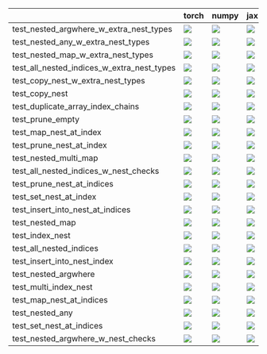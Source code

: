 |                                            | torch                                                                                                                                                                                  | numpy                                                                                                                                                                                  | jax                                                                                                                                                                                    | tensorflow                                                                                                                                                                             |
|:-------------------------------------------|:---------------------------------------------------------------------------------------------------------------------------------------------------------------------------------------|:---------------------------------------------------------------------------------------------------------------------------------------------------------------------------------------|:---------------------------------------------------------------------------------------------------------------------------------------------------------------------------------------|:---------------------------------------------------------------------------------------------------------------------------------------------------------------------------------------|
| test_nested_argwhere_w_extra_nest_types    | <a href="https://github.com/unifyai/ivy/actions/runs/3840227895/jobs/6539021705" rel="noopener noreferrer" target="_blank"><img src=https://img.shields.io/badge/-success-success></a> | <a href="https://github.com/unifyai/ivy/actions/runs/3828342168/jobs/6513819530" rel="noopener noreferrer" target="_blank"><img src=https://img.shields.io/badge/-success-success></a> | <a href="https://github.com/unifyai/ivy/actions/runs/3848991777/jobs/6557444348" rel="noopener noreferrer" target="_blank"><img src=https://img.shields.io/badge/-success-success></a> | <a href="https://github.com/unifyai/ivy/actions/runs/3857204862/jobs/6574328871" rel="noopener noreferrer" target="_blank"><img src=https://img.shields.io/badge/-success-success></a> |
| test_nested_any_w_extra_nest_types         | <a href="https://github.com/unifyai/ivy/actions/runs/3853208522/jobs/6565997653" rel="noopener noreferrer" target="_blank"><img src=https://img.shields.io/badge/-success-success></a> | <a href="https://github.com/unifyai/ivy/actions/runs/3858660206/jobs/6577425783" rel="noopener noreferrer" target="_blank"><img src=https://img.shields.io/badge/-success-success></a> | <a href="https://github.com/unifyai/ivy/actions/runs/3839373431/jobs/6537047991" rel="noopener noreferrer" target="_blank"><img src=https://img.shields.io/badge/-success-success></a> | <a href="https://github.com/unifyai/ivy/actions/runs/3854883674/jobs/6569345952" rel="noopener noreferrer" target="_blank"><img src=https://img.shields.io/badge/-success-success></a> |
| test_nested_map_w_extra_nest_types         | <a href="https://github.com/unifyai/ivy/actions/runs/3819716954/jobs/6497496192" rel="noopener noreferrer" target="_blank"><img src=https://img.shields.io/badge/-success-success></a> | <a href="https://github.com/unifyai/ivy/actions/runs/3831652564/jobs/6521031356" rel="noopener noreferrer" target="_blank"><img src=https://img.shields.io/badge/-success-success></a> | <a href="https://github.com/unifyai/ivy/actions/runs/3848092964/jobs/6555413559" rel="noopener noreferrer" target="_blank"><img src=https://img.shields.io/badge/-success-success></a> | <a href="https://github.com/unifyai/ivy/actions/runs/3851216937/jobs/6562168270" rel="noopener noreferrer" target="_blank"><img src=https://img.shields.io/badge/-success-success></a> |
| test_all_nested_indices_w_extra_nest_types | <a href="https://github.com/unifyai/ivy/actions/runs/3853208522/jobs/6565997653" rel="noopener noreferrer" target="_blank"><img src=https://img.shields.io/badge/-success-success></a> | <a href="https://github.com/unifyai/ivy/actions/runs/3850530458/jobs/6560775143" rel="noopener noreferrer" target="_blank"><img src=https://img.shields.io/badge/-success-success></a> | <a href="https://github.com/unifyai/ivy/actions/runs/3818377170/jobs/6495240650" rel="noopener noreferrer" target="_blank"><img src=https://img.shields.io/badge/-success-success></a> | <a href="https://github.com/unifyai/ivy/actions/runs/3843886311/jobs/6546531067" rel="noopener noreferrer" target="_blank"><img src=https://img.shields.io/badge/-success-success></a> |
| test_copy_nest_w_extra_nest_types          | <a href="https://github.com/unifyai/ivy/actions/runs/3856835691/jobs/6573531809" rel="noopener noreferrer" target="_blank"><img src=https://img.shields.io/badge/-success-success></a> | <a href="https://github.com/unifyai/ivy/actions/runs/3848092964/jobs/6555413559" rel="noopener noreferrer" target="_blank"><img src=https://img.shields.io/badge/-success-success></a> | <a href="https://github.com/unifyai/ivy/actions/runs/3826659952/jobs/6510622694" rel="noopener noreferrer" target="_blank"><img src=https://img.shields.io/badge/-success-success></a> | <a href="https://github.com/unifyai/ivy/actions/runs/3843395400/jobs/6545617055" rel="noopener noreferrer" target="_blank"><img src=https://img.shields.io/badge/-success-success></a> |
| test_copy_nest                             | <a href="https://github.com/unifyai/ivy/actions/runs/3816021318/jobs/6491388150" rel="noopener noreferrer" target="_blank"><img src=https://img.shields.io/badge/-success-success></a> | <a href="https://github.com/unifyai/ivy/actions/runs/3857601995/jobs/6575176937" rel="noopener noreferrer" target="_blank"><img src=https://img.shields.io/badge/-success-success></a> | <a href="https://github.com/unifyai/ivy/actions/runs/3850891122/jobs/6561527423" rel="noopener noreferrer" target="_blank"><img src=https://img.shields.io/badge/-success-success></a> | <a href="https://github.com/unifyai/ivy/actions/runs/3855282341/jobs/6570173316" rel="noopener noreferrer" target="_blank"><img src=https://img.shields.io/badge/-success-success></a> |
| test_duplicate_array_index_chains          | <a href="https://github.com/unifyai/ivy/actions/runs/3851216937/jobs/6562168270" rel="noopener noreferrer" target="_blank"><img src=https://img.shields.io/badge/-success-success></a> | <a href="https://github.com/unifyai/ivy/actions/runs/3855619085/jobs/6570861125" rel="noopener noreferrer" target="_blank"><img src=https://img.shields.io/badge/-success-success></a> | <a href="https://github.com/unifyai/ivy/actions/runs/3848092964/jobs/6555413559" rel="noopener noreferrer" target="_blank"><img src=https://img.shields.io/badge/-success-success></a> | <a href="https://github.com/unifyai/ivy/actions/runs/3851937480/jobs/6563621508" rel="noopener noreferrer" target="_blank"><img src=https://img.shields.io/badge/-success-success></a> |
| test_prune_empty                           | <a href="https://github.com/unifyai/ivy/actions/runs/3834517368/jobs/6526991741" rel="noopener noreferrer" target="_blank"><img src=https://img.shields.io/badge/-success-success></a> | <a href="https://github.com/unifyai/ivy/actions/runs/3858313049/jobs/6576691039" rel="noopener noreferrer" target="_blank"><img src=https://img.shields.io/badge/-success-success></a> | <a href="https://github.com/unifyai/ivy/actions/runs/3848582602/jobs/6556560353" rel="noopener noreferrer" target="_blank"><img src=https://img.shields.io/badge/-success-success></a> | <a href="https://github.com/unifyai/ivy/actions/runs/3844152731/jobs/6547013710" rel="noopener noreferrer" target="_blank"><img src=https://img.shields.io/badge/-success-success></a> |
| test_map_nest_at_index                     | <a href="https://github.com/unifyai/ivy/actions/runs/3852654129/jobs/6564967745" rel="noopener noreferrer" target="_blank"><img src=https://img.shields.io/badge/-success-success></a> | <a href="https://github.com/unifyai/ivy/actions/runs/3857601995/jobs/6575176937" rel="noopener noreferrer" target="_blank"><img src=https://img.shields.io/badge/-success-success></a> | <a href="https://github.com/unifyai/ivy/actions/runs/3834958404/jobs/6527801776" rel="noopener noreferrer" target="_blank"><img src=https://img.shields.io/badge/-success-success></a> | <a href="https://github.com/unifyai/ivy/actions/runs/3857601995/jobs/6575176937" rel="noopener noreferrer" target="_blank"><img src=https://img.shields.io/badge/-success-success></a> |
| test_prune_nest_at_index                   | <a href="https://github.com/unifyai/ivy/actions/runs/3841772380/jobs/6542372663" rel="noopener noreferrer" target="_blank"><img src=https://img.shields.io/badge/-success-success></a> | <a href="https://github.com/unifyai/ivy/actions/runs/3851937480/jobs/6563621508" rel="noopener noreferrer" target="_blank"><img src=https://img.shields.io/badge/-success-success></a> | <a href="https://github.com/unifyai/ivy/actions/runs/3829547956/jobs/6516369685" rel="noopener noreferrer" target="_blank"><img src=https://img.shields.io/badge/-success-success></a> | <a href="https://github.com/unifyai/ivy/actions/runs/3857953993/jobs/6575928385" rel="noopener noreferrer" target="_blank"><img src=https://img.shields.io/badge/-success-success></a> |
| test_nested_multi_map                      | <a href="https://github.com/unifyai/ivy/actions/runs/3844445555/jobs/6547557433" rel="noopener noreferrer" target="_blank"><img src=https://img.shields.io/badge/-success-success></a> | <a href="https://github.com/unifyai/ivy/actions/runs/3836786675/jobs/6531337659" rel="noopener noreferrer" target="_blank"><img src=https://img.shields.io/badge/-success-success></a> | <a href="https://github.com/unifyai/ivy/actions/runs/3847180099/jobs/6553327199" rel="noopener noreferrer" target="_blank"><img src=https://img.shields.io/badge/-success-success></a> | <a href="https://github.com/unifyai/ivy/actions/runs/3857953993/jobs/6575928385" rel="noopener noreferrer" target="_blank"><img src=https://img.shields.io/badge/-success-success></a> |
| test_all_nested_indices_w_nest_checks      | <a href="https://github.com/unifyai/ivy/actions/runs/3845498969/jobs/6549711160" rel="noopener noreferrer" target="_blank"><img src=https://img.shields.io/badge/-success-success></a> | <a href="https://github.com/unifyai/ivy/actions/runs/3850159558/jobs/6559979287" rel="noopener noreferrer" target="_blank"><img src=https://img.shields.io/badge/-success-success></a> | <a href="https://github.com/unifyai/ivy/actions/runs/3857601995/jobs/6575176937" rel="noopener noreferrer" target="_blank"><img src=https://img.shields.io/badge/-success-success></a> | <a href="https://github.com/unifyai/ivy/actions/runs/3846791729/jobs/6552496934" rel="noopener noreferrer" target="_blank"><img src=https://img.shields.io/badge/-success-success></a> |
| test_prune_nest_at_indices                 | <a href="https://github.com/unifyai/ivy/actions/runs/3831652564/jobs/6521031356" rel="noopener noreferrer" target="_blank"><img src=https://img.shields.io/badge/-success-success></a> | <a href="https://github.com/unifyai/ivy/actions/runs/3852654129/jobs/6564967745" rel="noopener noreferrer" target="_blank"><img src=https://img.shields.io/badge/-success-success></a> | <a href="https://github.com/unifyai/ivy/actions/runs/3843886311/jobs/6546531067" rel="noopener noreferrer" target="_blank"><img src=https://img.shields.io/badge/-success-success></a> | <a href="https://github.com/unifyai/ivy/actions/runs/3855282341/jobs/6570173316" rel="noopener noreferrer" target="_blank"><img src=https://img.shields.io/badge/-success-success></a> |
| test_set_nest_at_index                     | <a href="https://github.com/unifyai/ivy/actions/runs/3819194600/jobs/6496564762" rel="noopener noreferrer" target="_blank"><img src=https://img.shields.io/badge/-success-success></a> | <a href="https://github.com/unifyai/ivy/actions/runs/3837204632/jobs/6532241065" rel="noopener noreferrer" target="_blank"><img src=https://img.shields.io/badge/-success-success></a> | <a href="https://github.com/unifyai/ivy/actions/runs/3853496544/jobs/6566531688" rel="noopener noreferrer" target="_blank"><img src=https://img.shields.io/badge/-success-success></a> | <a href="https://github.com/unifyai/ivy/actions/runs/3859295057/jobs/6578684306" rel="noopener noreferrer" target="_blank"><img src=https://img.shields.io/badge/-success-success></a> |
| test_insert_into_nest_at_indices           | <a href="https://github.com/unifyai/ivy/actions/runs/3853822550/jobs/6567175369" rel="noopener noreferrer" target="_blank"><img src=https://img.shields.io/badge/-success-success></a> | <a href="https://github.com/unifyai/ivy/actions/runs/3854172975/jobs/6567877439" rel="noopener noreferrer" target="_blank"><img src=https://img.shields.io/badge/-success-success></a> | <a href="https://github.com/unifyai/ivy/actions/runs/3853208522/jobs/6565997653" rel="noopener noreferrer" target="_blank"><img src=https://img.shields.io/badge/-success-success></a> | <a href="https://github.com/unifyai/ivy/actions/runs/3858999212/jobs/6578117540" rel="noopener noreferrer" target="_blank"><img src=https://img.shields.io/badge/-success-success></a> |
| test_nested_map                            | <a href="https://github.com/unifyai/ivy/actions/runs/3826659952/jobs/6510622694" rel="noopener noreferrer" target="_blank"><img src=https://img.shields.io/badge/-success-success></a> | <a href="https://github.com/unifyai/ivy/actions/runs/3850891122/jobs/6561527423" rel="noopener noreferrer" target="_blank"><img src=https://img.shields.io/badge/-success-success></a> | <a href="https://github.com/unifyai/ivy/actions/runs/3840642014/jobs/6539938466" rel="noopener noreferrer" target="_blank"><img src=https://img.shields.io/badge/-success-success></a> | <a href="https://github.com/unifyai/ivy/actions/runs/3845930163/jobs/6550649794" rel="noopener noreferrer" target="_blank"><img src=https://img.shields.io/badge/-success-success></a> |
| test_index_nest                            | <a href="https://github.com/unifyai/ivy/actions/runs/3855619085/jobs/6570861125" rel="noopener noreferrer" target="_blank"><img src=https://img.shields.io/badge/-success-success></a> | <a href="https://github.com/unifyai/ivy/actions/runs/3857953993/jobs/6575928385" rel="noopener noreferrer" target="_blank"><img src=https://img.shields.io/badge/-success-success></a> | <a href="https://github.com/unifyai/ivy/actions/runs/3841012498/jobs/6540741723" rel="noopener noreferrer" target="_blank"><img src=https://img.shields.io/badge/-success-success></a> | <a href="https://github.com/unifyai/ivy/actions/runs/3850159558/jobs/6559979287" rel="noopener noreferrer" target="_blank"><img src=https://img.shields.io/badge/-success-success></a> |
| test_all_nested_indices                    | <a href="https://github.com/unifyai/ivy/actions/runs/3858660206/jobs/6577425783" rel="noopener noreferrer" target="_blank"><img src=https://img.shields.io/badge/-success-success></a> | <a href="https://github.com/unifyai/ivy/actions/runs/3854540319/jobs/6568639492" rel="noopener noreferrer" target="_blank"><img src=https://img.shields.io/badge/-success-success></a> | <a href="https://github.com/unifyai/ivy/actions/runs/3817753338/jobs/6494215634" rel="noopener noreferrer" target="_blank"><img src=https://img.shields.io/badge/-success-success></a> | <a href="https://github.com/unifyai/ivy/actions/runs/3821280070/jobs/6500264847" rel="noopener noreferrer" target="_blank"><img src=https://img.shields.io/badge/-success-success></a> |
| test_insert_into_nest_index                | <a href="https://github.com/unifyai/ivy/actions/runs/3815050389/jobs/6489797079" rel="noopener noreferrer" target="_blank"><img src=https://img.shields.io/badge/-success-success></a> | <a href="https://github.com/unifyai/ivy/actions/runs/3857953993/jobs/6575928385" rel="noopener noreferrer" target="_blank"><img src=https://img.shields.io/badge/-success-success></a> | <a href="https://github.com/unifyai/ivy/actions/runs/3853208522/jobs/6565997653" rel="noopener noreferrer" target="_blank"><img src=https://img.shields.io/badge/-success-success></a> | <a href="https://github.com/unifyai/ivy/actions/runs/3835220178/jobs/6528286681" rel="noopener noreferrer" target="_blank"><img src=https://img.shields.io/badge/-success-success></a> |
| test_nested_argwhere                       | <a href="https://github.com/unifyai/ivy/actions/runs/3854883674/jobs/6569345952" rel="noopener noreferrer" target="_blank"><img src=https://img.shields.io/badge/-success-success></a> | <a href="https://github.com/unifyai/ivy/actions/runs/3851937480/jobs/6563621508" rel="noopener noreferrer" target="_blank"><img src=https://img.shields.io/badge/-success-success></a> | <a href="https://github.com/unifyai/ivy/actions/runs/3852918088/jobs/6565440411" rel="noopener noreferrer" target="_blank"><img src=https://img.shields.io/badge/-success-success></a> | <a href="https://github.com/unifyai/ivy/actions/runs/3824743658/jobs/6507144796" rel="noopener noreferrer" target="_blank"><img src=https://img.shields.io/badge/-success-success></a> |
| test_multi_index_nest                      | <a href="https://github.com/unifyai/ivy/actions/runs/3852387298/jobs/6564478524" rel="noopener noreferrer" target="_blank"><img src=https://img.shields.io/badge/-success-success></a> | <a href="https://github.com/unifyai/ivy/actions/runs/3834729043/jobs/6527386941" rel="noopener noreferrer" target="_blank"><img src=https://img.shields.io/badge/-success-success></a> | <a href="https://github.com/unifyai/ivy/actions/runs/3856835691/jobs/6573531809" rel="noopener noreferrer" target="_blank"><img src=https://img.shields.io/badge/-success-success></a> | <a href="https://github.com/unifyai/ivy/actions/runs/3858999212/jobs/6578117540" rel="noopener noreferrer" target="_blank"><img src=https://img.shields.io/badge/-success-success></a> |
| test_map_nest_at_indices                   | <a href="https://github.com/unifyai/ivy/actions/runs/3818992741/jobs/6496240695" rel="noopener noreferrer" target="_blank"><img src=https://img.shields.io/badge/-success-success></a> | <a href="https://github.com/unifyai/ivy/actions/runs/3828736318/jobs/6514652571" rel="noopener noreferrer" target="_blank"><img src=https://img.shields.io/badge/-success-success></a> | <a href="https://github.com/unifyai/ivy/actions/runs/3841772380/jobs/6542372663" rel="noopener noreferrer" target="_blank"><img src=https://img.shields.io/badge/-success-success></a> | <a href="https://github.com/unifyai/ivy/actions/runs/3834729043/jobs/6527386941" rel="noopener noreferrer" target="_blank"><img src=https://img.shields.io/badge/-success-success></a> |
| test_nested_any                            | <a href="https://github.com/unifyai/ivy/actions/runs/3851216937/jobs/6562168270" rel="noopener noreferrer" target="_blank"><img src=https://img.shields.io/badge/-success-success></a> | <a href="https://github.com/unifyai/ivy/actions/runs/3855619085/jobs/6570861125" rel="noopener noreferrer" target="_blank"><img src=https://img.shields.io/badge/-success-success></a> | <a href="https://github.com/unifyai/ivy/actions/runs/3857204862/jobs/6574328871" rel="noopener noreferrer" target="_blank"><img src=https://img.shields.io/badge/-success-success></a> | <a href="https://github.com/unifyai/ivy/actions/runs/3847620144/jobs/6554304076" rel="noopener noreferrer" target="_blank"><img src=https://img.shields.io/badge/-success-success></a> |
| test_set_nest_at_indices                   | <a href="https://github.com/unifyai/ivy/actions/runs/3844747596/jobs/6548138804" rel="noopener noreferrer" target="_blank"><img src=https://img.shields.io/badge/-success-success></a> | <a href="https://github.com/unifyai/ivy/actions/runs/3745375137/jobs/6531652695" rel="noopener noreferrer" target="_blank"><img src=https://img.shields.io/badge/-success-success></a> | <a href="https://github.com/unifyai/ivy/actions/runs/3820768879/jobs/6499315365" rel="noopener noreferrer" target="_blank"><img src=https://img.shields.io/badge/-success-success></a> | <a href="https://github.com/unifyai/ivy/actions/runs/3855282341/jobs/6570173316" rel="noopener noreferrer" target="_blank"><img src=https://img.shields.io/badge/-success-success></a> |
| test_nested_argwhere_w_nest_checks         | <a href="https://github.com/unifyai/ivy/actions/runs/3806019968/jobs/6474450699" rel="noopener noreferrer" target="_blank"><img src=https://img.shields.io/badge/-success-success></a> | <a href="https://github.com/unifyai/ivy/actions/runs/3847180099/jobs/6553327199" rel="noopener noreferrer" target="_blank"><img src=https://img.shields.io/badge/-success-success></a> | <a href="https://github.com/unifyai/ivy/actions/runs/3818992741/jobs/6496240695" rel="noopener noreferrer" target="_blank"><img src=https://img.shields.io/badge/-success-success></a> | <a href="https://github.com/unifyai/ivy/actions/runs/3855282341/jobs/6570173316" rel="noopener noreferrer" target="_blank"><img src=https://img.shields.io/badge/-success-success></a> |